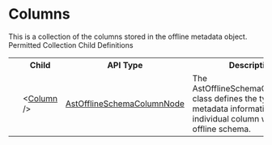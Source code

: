 # Columns

<div class="LanguageSummary"><div class ="SummaryItem">This is a collection of the columns stored in the offline metadata object.</div></div><div class="SchemaBindingGroup"><div class="SchemaBindingGroupHeader">Permitted Collection Child Definitions</div><table id="SchemaBindingList" class="SchemaBindingList"><tbody><tr><th class="SchemaBindingIconColumnHeader">&nbsp;</th><th class="SchemaBindingNameColumnHeader">Child</th><th class="SchemaBindingTypeColumnHeader">API Type</th><th class="SchemaBindingSummaryColumnHeader">Description</th></tr><tr class="cd0"><td class="SchemaBindingIcon"><div class="NotRequired" /></td><td class="SchemaBindingName"><span class="punc">&lt;</span><a href=../api-reference/Varigence.Languages.Biml.Metadata.AstOfflineSchemaColumnNode.html">Column</a><span class="punc"> /&gt;</span></td><td class="SchemaBindingType"><a href="Varigence.Languages.Biml.Metadata.AstOfflineSchemaColumnNode.html">AstOfflineSchemaColumnNode</a></td><td class="SchemaBindingSummary">The AstOfflineSchemaColumnNode class defines the type metadata information for an individual column within an offline schema.</td></tr></tbody></table></div>